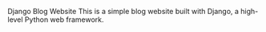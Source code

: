 Django Blog Website
This is a simple blog website built with Django, a high-level Python web framework. 
